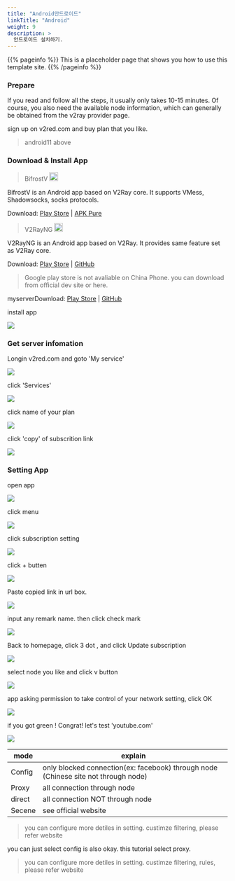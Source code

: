 ```yaml
---
title: "Android안드로이드"
linkTitle: "Android"
weight: 9
description: >
  안드로이드 설치하기.
---
```


{{% pageinfo %}}
This is a placeholder page that shows you how to use this template site.
{{% /pageinfo %}}



### Prepare
If you read and follow all the steps, it usually only takes 10-15 minutes.
Of course, you also need the available node information, which can generally be obtained from the v2ray provider page.

sign up on v2red.com and buy plan that you like.

> android11 above

### Download & Install App


<blockquote>BifrostV <img src="https://www.v2ray.com/en/resources/android.svg" width="20" /></blockquote>
BifrostV is an Android app based on V2Ray core. It supports VMess, Shadowsocks, socks protocols.

Download: <a href="https://play.google.com/store/apps/details?id=com.github.dawndiy.bifrostv" target="_blank" rel="noopener">Play Store</a> | <a href="https://apkpure.com/bifrostv/com.github.dawndiy.bifrostv" target="_blank" rel="noopener">APK Pure</a>
<blockquote>V2RayNG <img src="https://www.v2ray.com/en/resources/android.svg" width="20" /></blockquote>
V2RayNG is an Android app based on V2Ray. It provides same feature set as V2Ray core.

Download: <a href="https://play.google.com/store/apps/details?id=com.v2ray.ang" target="_blank" rel="noopener">Play Store</a> | <a href="https://github.com/2dust/v2rayNG" target="_blank" rel="noopener">GitHub</a>

> Google play store is not avaliable on China Phone. you can download from official dev site or here. 



myserverDownload: <a href="http://v2red.com/files/public-docs/v2rayNG_1.1.12.apk" target="_blank" rel="noopener">Play Store</a> | <a href="https://github.com/2dust/v2rayNG" target="_blank" rel="noopener">GitHub</a>

install app

![](/img/v2red-android-01.png)


### Get server infomation

Longin v2red.com and goto 'My service'

![](/img/v2red-ios-01.png)

click 'Services'

![](/img/v2red-ios-02.png)

click name of your plan

![](/img/v2red-ios-03.png)

click 'copy' of subscrition link

![](/img/v2red-android-03.png)





### Setting App

open app

![](/img/v2red-android-02.png)

click menu

![](/img/v2red-android-04.png)

click subscription setting

![](/img/v2red-android-05.png)

click + butten

![](/img/v2red-android-06.png)

Paste copied link in url box.

![](/img/v2red-android-07.png)

input any remark name. then click check mark

![](/img/v2red-android-08.png)

Back to homepage, click 3 dot , and click Update subscription

![](/img/v2red-android-09.png)


select node you like and click v button

![](/img/v2red-android-10.png)

app asking permission to take control of your network setting, click OK

![](/img/v2red-android-11.png)

if you got green ! Congrat! let's test 'youtube.com'

![](/img/v2red-android-12.png)











| mode      | explain         |
|-----------|-----------------|
| Config  | only blocked connection(ex: facebook)  through node (Chinese site not through node) |
| Proxy  | all connection through node    |
| direct  | all connection NOT through node        |
| Secene  | see official website        |
> you can configure more detiles in setting. custimze filtering, please refer website

you can just select config is also okay. this tutorial select proxy.
> you can configure more detiles in setting. custimze filtering, rules, please refer website
